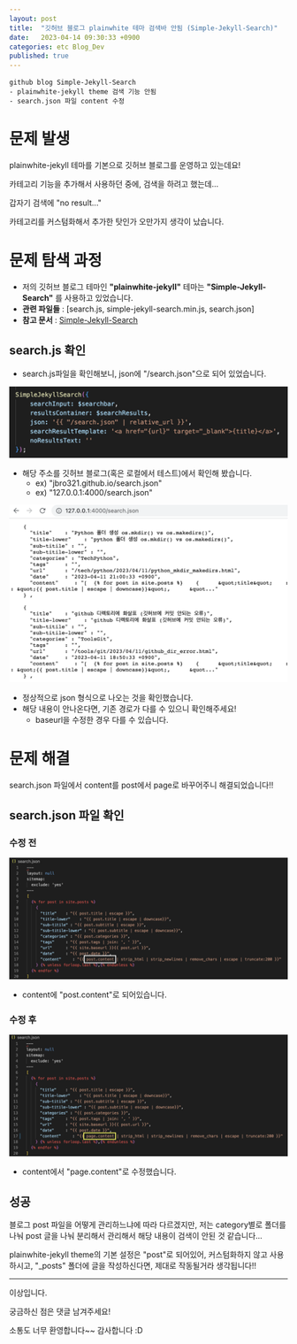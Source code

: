 ```yaml
---
layout: post
title:  "깃허브 블로그 plainwhite 테마 검색바 안됨 (Simple-Jekyll-Search)"
date:   2023-04-14 09:30:33 +0900
categories: etc Blog_Dev
published: true
---
```

```
github blog Simple-Jekyll-Search
- plainwhite-jekyll theme 검색 기능 안됨
- search.json 파일 content 수정
```

# 문제 발생

plainwhite-jekyll 테마를 기본으로 깃허브 블로그를 운영하고 있는데요!

카테고리 기능을 추가해서 사용하던 중에, 검색을 하려고 했는데...

갑자기 검색에 "no result..."

카테고리를 커스텀화해서 추가한 탓인가 오만가지 생각이 났습니다.

# 문제 탐색 과정

- 저의 깃허브 블로그 테마인 **"plainwhite-jekyll"** 테마는 **"Simple-Jekyll-Search"** 를 사용하고 있었습니다.
- **관련 파일들** : [search.js, simple-jekyll-search.min.js, search.json]
- **참고 문서** : [Simple-Jekyll-Search](https://github.com/christian-fei/Simple-Jekyll-Search/blob/master/README.md)

## search.js 확인

- search.js파일을 확인해보니, json에 "/search.json"으로 되어 있었습니다.

![SimpleJekyllSearch1.png](/assets/img/etc/Blog_Dev/2023-04-14-SimpleJekyllSearch_notworking/SimpleJekyllSearch1.png)

- 해당 주소를 깃허브 블로그(혹은 로컬에서 테스트)에서 확인해 봤습니다.
    - ex) "jbro321.github.io/search.json"
    - ex) "127.0.0.1:4000/search.json"

![SimpleJekyllSearch2.png](/assets/img/etc/Blog_Dev/2023-04-14-SimpleJekyllSearch_notworking/SimpleJekyllSearch2.png)

- 정상적으로 json 형식으로 나오는 것을 확인했습니다.
- 해당 내용이 안나온다면, 기존 경로가 다를 수 있으니 확인해주세요!
    - baseurl을 수정한 경우 다를 수 있습니다.

# 문제 해결

search.json 파일에서 content를 post에서 page로 바꾸어주니 해결되었습니다!!

## search.json 파일 확인

### 수정 전

![SimpleJekyllSearch3](/assets/img/etc/Blog_Dev/2023-04-14-SimpleJekyllSearch_notworking/SimpleJekyllSearch3.png)

- content에 "post.content"로 되어있습니다.

### 수정 후

![SimpleJekyllSearch4](/assets/img/etc/Blog_Dev/2023-04-14-SimpleJekyllSearch_notworking/SimpleJekyllSearch4.png)

- content에서 "page.content"로 수정했습니다.

## 성공

블로그 post 파일을 어떻게 관리하느냐에 따라 다르겠지만, 저는 category별로 폴더를 나눠 post 글을 나눠 분리해서 관리해서 해당 내용이 검색이 안된 것 같습니다...

plainwhite-jekyll theme의 기본 설정은 "post"로 되어있어, 커스텀화하지 않고 사용하시고, "_posts" 폴더에 글을 작성하신다면, 제대로 작동될거라 생각됩니다!!

---

이상입니다.

궁금하신 점은 댓글 남겨주세요!

소통도 너무 환영합니다~~ 감사합니다 :D